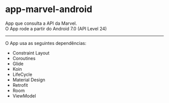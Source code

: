 # app-marvel-android
App que consulta a API da Marvel.<br>
O App rode a partir do Android 7.0 (API Level 24)

<hr>

O App usa as seguintes dependências:

* Constraint Layout
* Coroutines
* Glide
* Koin
* LifeCycle
* Material Design
* Retrofit
* Room
* ViewModel
